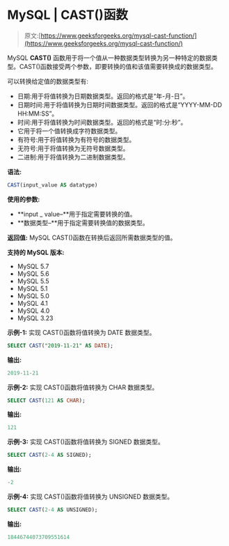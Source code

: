 # MySQL | CAST()函数

> 原文:[https://www.geeksforgeeks.org/mysql-cast-function/](https://www.geeksforgeeks.org/mysql-cast-function/)

MySQL **CAST()** 函数用于将一个值从一种数据类型转换为另一种特定的数据类型。CAST()函数接受两个参数，即要转换的值和该值需要转换成的数据类型。

可以转换给定值的数据类型有:

*   日期:用于将值转换为日期数据类型。返回的格式是“年-月-日”。
*   日期时间:用于将值转换为日期时间数据类型。返回的格式是“YYYY-MM-DD HH:MM:SS”。
*   时间:用于将值转换为时间数据类型。返回的格式是“时:分:秒”。
*   它用于将一个值转换成字符数据类型。
*   有符号:用于将值转换为有符号的数据类型。
*   无符号:用于将值转换为无符号数据类型。
*   二进制:用于将值转换为二进制数据类型。

**语法:**

```sql
CAST(input_value AS datatype)
```

**使用的参数:**

*   **input _ value–**用于指定需要转换的值。
*   **数据类型–**用于指定需要转换值的数据类型。

**返回值:**
MySQL CAST()函数在转换后返回所需数据类型的值。

**支持的 MySQL 版本:**

*   MySQL 5.7
*   MySQL 5.6
*   MySQL 5.5
*   MySQL 5.1
*   MySQL 5.0
*   MySQL 4.1
*   MySQL 4.0
*   MySQL 3.23

**示例-1:** 实现 CAST()函数将值转换为 DATE 数据类型。

```sql
SELECT CAST("2019-11-21" AS DATE); 
```

**输出:**

```sql
2019-11-21 
```

**示例-2:** 实现 CAST()函数将值转换为 CHAR 数据类型。

```sql
SELECT CAST(121 AS CHAR); 
```

**输出:**

```sql
121 
```

**示例-3:** 实现 CAST()函数将值转换为 SIGNED 数据类型。

```sql
SELECT CAST(2-4 AS SIGNED); 
```

**输出:**

```sql
-2 
```

**示例-4:** 实现 CAST()函数将值转换为 UNSIGNED 数据类型。

```sql
SELECT CAST(2-4 AS UNSIGNED); 
```

**输出:**

```sql
18446744073709551614 
```